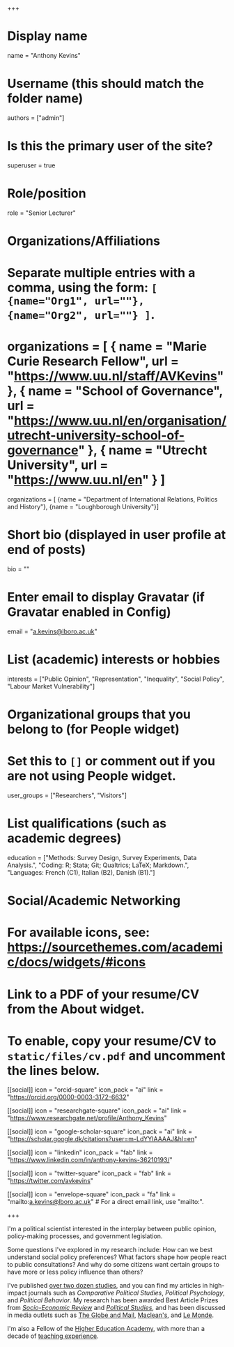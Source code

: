 +++
# Display name
name = "Anthony Kevins"

# Username (this should match the folder name)
authors = ["admin"]

# Is this the primary user of the site?
superuser = true

# Role/position
role = "Senior Lecturer"

# Organizations/Affiliations
#   Separate multiple entries with a comma, using the form: `[ {name="Org1", url=""}, {name="Org2", url=""} ]`.
# organizations = [ { name = "Marie Curie Research Fellow", url = "https://www.uu.nl/staff/AVKevins" },  { name = "School of Governance", url = "https://www.uu.nl/en/organisation/utrecht-university-school-of-governance" }, { name = "Utrecht University", url = "https://www.uu.nl/en" } ]
organizations = [ {name = "Department of International Relations, Politics and History"}, {name = "Loughborough University"}]

# Short bio (displayed in user profile at end of posts)
bio = ""

# Enter email to display Gravatar (if Gravatar enabled in Config)
email = "a.kevins@lboro.ac.uk"

# List (academic) interests or hobbies
interests = ["Public Opinion", "Representation", "Inequality", "Social Policy", "Labour Market Vulnerability"]

# Organizational groups that you belong to (for People widget)
#   Set this to `[]` or comment out if you are not using People widget.
user_groups = ["Researchers", "Visitors"]

# List qualifications (such as academic degrees)
 education = ["Methods: Survey Design, Survey Experiments, Data Analysis.", "Coding: R; Stata; Git; Qualtrics; LaTeX; Markdown.", "Languages: French (C1), Italian (B2), Danish (B1)."]


# Social/Academic Networking
# For available icons, see: https://sourcethemes.com/academic/docs/widgets/#icons

# Link to a PDF of your resume/CV from the About widget.
# To enable, copy your resume/CV to `static/files/cv.pdf` and uncomment the lines below.

[[social]]
icon = "orcid-square"
  icon_pack = "ai"
  link = "https://orcid.org/0000-0003-3172-6632"
  
  [[social]]
  icon = "researchgate-square"
  icon_pack = "ai"
  link = "https://www.researchgate.net/profile/Anthony_Kevins"
    
  [[social]]
  icon = "google-scholar-square"
  icon_pack = "ai"
  link = "https://scholar.google.dk/citations?user=m-LdYYIAAAAJ&hl=en"

[[social]]
 icon = "linkedin"
 icon_pack = "fab"
 link = "https://www.linkedin.com/in/anthony-kevins-36210193/"
 
  [[social]]
  icon = "twitter-square"
  icon_pack = "fab"
  link = "https://twitter.com/avkevins"

[[social]]
  icon = "envelope-square"
  icon_pack = "fa"
  link = "mailto:a.kevins@lboro.ac.uk"  # For a direct email link, use "mailto:".

+++

I'm a political scientist interested in the interplay between public opinion, policy-making processes, and government legislation. 

Some questions I've explored in my research include: How can we best understand social policy preferences? What factors shape how people react to public consultations? And why do some citizens want certain groups to have more or less policy influence than others?

I've published [over two dozen studies](https://anthonykevins.github.io/publications/), and you can find my articles in high-impact journals such as _Comparative Political Studies_, _Political Psychology_, and _Political Behavior_. My research has been awarded Best Article Prizes from [_Socio-Economic Review_](https://sase.org/publications/socio-economic-review/ser-best-paper-awards/) and [_Political Studies_](https://journals.sagepub.com/page/psx/collections/virtual-special-issues/harrison-prize-winners), and has been discussed in media outlets such as [The Globe and Mail](https://www.theglobeandmail.com/opinion/big-tent-politics-is-now-all-but-dead/article24944734/), [Maclean's](https://www.macleans.ca/politics/this-is-whats-wrong-with-canadas-right/), and [Le Monde](https://www.lemonde.fr/idees/article/2019/03/22/nous-demandons-des-programmes-sociaux-moins-genereux-lorsque-nos-revenus-diminuent_5439877_3232.html).

I'm also a Fellow of the [Higher Education Academy](https://www.advance-he.ac.uk), with more than a decade of [teaching experience](https://anthonykevins.github.io/files/Teaching_Portfolio.pdf). 